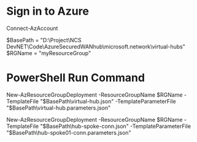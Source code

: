 # Sign in to Azure
Connect-AzAccount

$BasePath = "D:\Project\NCS DevNET\Code\AzureSecuredWANhub\microsoft.network\virtual-hubs\"
$RGName = "myResourceGroup"

# PowerShell Run Command
New-AzResourceGroupDeployment -ResourceGroupName $RGName -TemplateFile "$BasePath\virtual-hub.json" -TemplateParameterFile "$BasePath\virtual-hub.parameters.json"

New-AzResourceGroupDeployment -ResourceGroupName $RGName -TemplateFile "$BasePath\hub-spoke-conn.json" -TemplateParameterFile "$BasePath\hub-spoke01-conn.parameters.json"